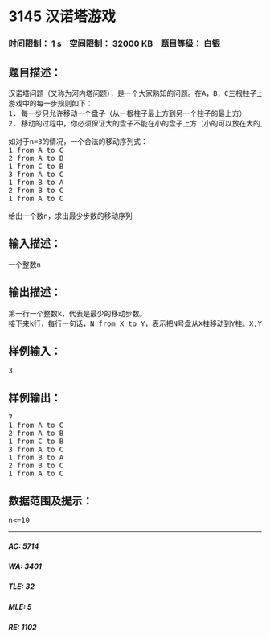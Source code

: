 # 3145 汉诺塔游戏   
### 时间限制： 1 s&nbsp;&nbsp;&nbsp;&nbsp;空间限制： 32000 KB&nbsp;&nbsp;&nbsp;&nbsp;题目等级： 白银  
## 题目描述：  

<pre>
汉诺塔问题（又称为河内塔问题），是一个大家熟知的问题。在A，B，C三根柱子上，有n个不同大小的圆盘（假设半径分别为1-n吧），一开始他们都叠在我A上（如图所示），你的目标是在最少的合法移动步数内将所有盘子从A塔移动到C塔。
游戏中的每一步规则如下：
1. 每一步只允许移动一个盘子（从一根柱子最上方到另一个柱子的最上方）
2. 移动的过程中，你必须保证大的盘子不能在小的盘子上方（小的可以放在大的上面，最大盘子下面不能有任何其他大小的盘子）
 
如对于n=3的情况，一个合法的移动序列式：
1 from A to C
2 from A to B
1 from C to B
3 from A to C
1 from B to A
2 from B to C
1 from A to C
 
给出一个数n，求出最少步数的移动序列
</pre>
  
  
## 输入描述：  

<pre>
一个整数n
</pre>
  
  
## 输出描述：  

<pre>
第一行一个整数k，代表是最少的移动步数。
接下来k行，每行一句话，N from X to Y，表示把N号盘从X柱移动到Y柱。X,Y属于{A,B,C}
</pre>
  
  
## 样例输入：  

<pre>
3
</pre>
  
  
## 样例输出：  

<pre>
7
1 from A to C
2 from A to B
1 from C to B
3 from A to C
1 from B to A
2 from B to C
1 from A to C
</pre>
  
  
## 数据范围及提示：  

<pre>
n<=10
</pre>
  
  
***  

##### AC: 5714  
##### WA: 3401  
##### TLE: 32  
##### MLE: 5  
##### RE: 1102  
